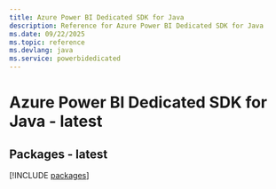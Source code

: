 ```yaml
---
title: Azure Power BI Dedicated SDK for Java
description: Reference for Azure Power BI Dedicated SDK for Java
ms.date: 09/22/2025
ms.topic: reference
ms.devlang: java
ms.service: powerbidedicated
---
```

# Azure Power BI Dedicated SDK for Java - latest
## Packages - latest
[!INCLUDE [packages](power-bi-dedicated-index.md)]